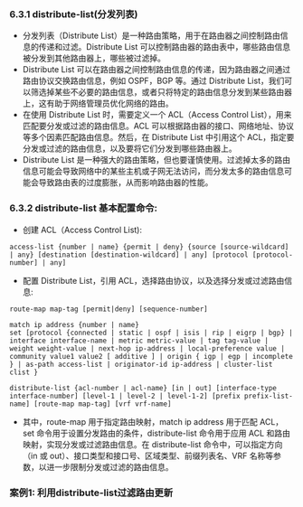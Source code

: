### 6.3.1 distribute-list(分发列表)
- 分发列表（Distribute List）是一种路由策略，用于在路由器之间控制路由信息的传递和过滤。Distribute List 可以控制路由器的路由表中，哪些路由信息被分发到其他路由器上，哪些被过滤掉。
- Distribute List 可以在路由器之间控制路由信息的传递，因为路由器之间通过路由协议交换路由信息，例如 OSPF，BGP 等。通过 Distribute List，我们可以筛选掉某些不必要的路由信息，或者只将特定的路由信息分发到某些路由器上，这有助于网络管理员优化网络的路由。
- 在使用 Distribute List 时，需要定义一个 ACL（Access Control List），用来匹配要分发或过滤的路由信息。ACL 可以根据路由器的接口、网络地址、协议等多个因素匹配路由信息。然后，在 Distribute List 中引用这个 ACL，指定要分发或过滤的路由信息，以及要将它们分发到哪些路由器上。
- Distribute List 是一种强大的路由策略，但也要谨慎使用。过滤掉太多的路由信息可能会导致网络中的某些主机或子网无法访问，而分发太多的路由信息可能会导致路由表的过度膨胀，从而影响路由器的性能。


### 6.3.2 distribute-list 基本配置命令:
- 创建 ACL（Access Control List):
```shell
access-list {number | name} {permit | deny} {source [source-wildcard] | any} [destination [destination-wildcard] | any] [protocol [protocol-number] | any]
```

- 配置 Distribute List，引用 ACL，选择路由协议，以及选择分发或过滤路由信息:
```shell
route-map map-tag [permit|deny] [sequence-number]

match ip address {number | name}
set [protocol {connected | static | ospf | isis | rip | eigrp | bgp} | interface interface-name | metric metric-value | tag tag-value | weight weight-value | next-hop ip-address | local-preference value | community value1 value2 [ additive ] | origin { igp | egp | incomplete } | as-path access-list | originator-id ip-address | cluster-list clist } 

distribute-list {acl-number | acl-name} [in | out] [interface-type interface-number] [level-1 | level-2 | level-1-2] [prefix prefix-list-name] [route-map map-tag] [vrf vrf-name]
```

- 其中，route-map 用于指定路由映射，match ip address 用于匹配 ACL，set 命令用于设置分发路由的条件，distribute-list 命令用于应用 ACL 和路由映射，实现分发或过滤路由信息。在 distribute-list 命令中，可以指定方向（in 或 out）、接口类型和接口号、区域类型、前缀列表名、VRF 名称等参数，以进一步限制分发或过滤的路由信息。


### 案例1: 利用distribute-list过滤路由更新

